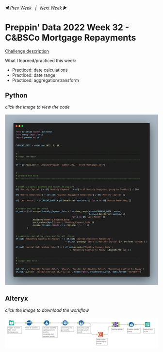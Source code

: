 <h6><a href="..\preppin-data-2022-31\README.md">◀  Prev Week</a>&nbsp;&nbsp;&nbsp;|&nbsp;&nbsp;&nbsp;<a href="..\preppin-data-2022-33\README.md">Next Week  ▶</a></h6>

# Preppin' Data 2022 Week 32 - C&BSCo Mortgage Repayments

[Challenge description](https://preppindata.blogspot.com/2022/07/2022-week-32-c-mortgage-repayments.html)

What I learned/practiced this week:
* Practiced: date calculations
* Practiced: date range
* Practiced: aggregation/transform

## Python
<i>click the image to view the code</i><br>
<br>
<a href="preppin-data-2022-32.py">
<img src="img-python-code-2022-32.png?raw=true" alt="Python code">
</a>

## Alteryx
<i>click the image to download the workflow</i><br>
<br>
<a href="preppin-data-2022-32.yxzp">
<img src="img-alteryx-2022-32.png?raw=true" alt="Alteryx workflow">
</a>
